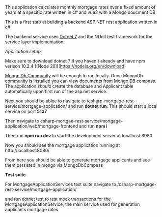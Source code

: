 This application calculates monthly mortgage rates over a fixed amount of years at a specific rate written in c# and vue3 with a Mongo doucment DB

This is a first stab at building a backend ASP.NET rest application written in c#

The backend service uses [Dotnet 7](https://dotnet.microsoft.com/en-us/download/dotnet/7.0) and the NUnit test framework for the service layer implementation. 

_Application setup_

Make sure to download dotnet 7 if you haven't already and have npm verison 10.2.4 ([Node 20])(https://nodejs.org/en/download) 

[Mongo Db Community](https://www.mongodb.com/try/download/community) will be enough to run locally. 
Once MongoDb community is installed you can view documents from Mongo DB compass. The application _should_ create the database and Applicant table automatically upon first run of the asp.net service.

Next you should be abloe to navigate to <repository-directory>/csharp-mortgage-rest-service/mortgage-application/ and run **dotnet run**. This should start a local service on port **5137**

Then navigate to csharp-mortgae-rest-service/mortgage-application/web/mortgage-frontend and run **npm i**

Then run **npm run dev** to start the development server at localhost:8080

Now you should see the mortgage application running at http://localhost:8080/

From here you should be able to generate mortgage applicants and see them persisted in mongo via MongoDbCompass

**Test suite**

For MortgageApplicationServices test suite navigate to <repository-directory>/csharp-mortgage-rest-service/mortgage-application/ 

and run dotnet test to test mock transactions for the MortgageApplicationService, the main service used for generation applicants mortgage rates




